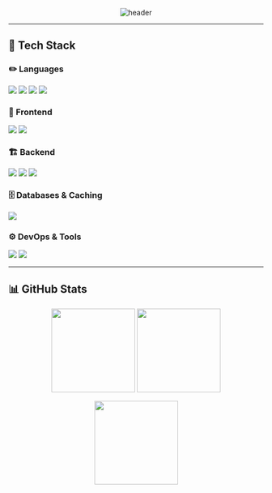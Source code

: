 <div align="center">

  ![header](https://capsule-render.vercel.app/api?type=waving&height=200&color=gradient&customColorList=10&text=Keddmon's%20GITHUB&reversal=false&fontColor=ffffff&fontAlignY=35&fontAlign=68&animation=fadeIn&rotate=0&fontSize=50&descAlign=60)

</div>

<p align="center">
<!--   <strong>Full-stack developer</strong><br/> -->
</p>

<div align="center">

  <!-- [![hits](https://myhits.vercel.app/api/hit/https%3A%2F%2Fgithub.com%2FKeddmon?color=gray&label=hits&size=medium)](https://myhits.vercel.app) -->

</div>

<!--
## 🚀 About Me
- 🔭 Currently working on: **[Project Name]** – short one-line description.
- 🌱 Learning: **NestJS**, **LLM tooling**, **MLOps basics**.
- 💡 Interests: developer experience, real-time systems, generative AI.
- 🧪 Open to: collaborations on OSS and research-y side projects.
-->
---

## 🧰 Tech Stack

<!-- Tip: Group badges by area. Keep it scannable. -->

### ✏️ Languages
<p>
  <img src="https://img.shields.io/badge/JavaScript-%23F7DF1E.svg?style=for-the-badge&logo=javascript&logoColor=black"/>
  <img src="https://img.shields.io/badge/TypeScript-%233178C6.svg?style=for-the-badge&logo=typescript&logoColor=white"/>
  <img src="https://img.shields.io/badge/Python-%233776AB.svg?style=for-the-badge&logo=python&logoColor=white"/>
  <img src="https://img.shields.io/badge/java-%23007396.svg?&style=for-the-badge&logo=java&logoColor=white" />
</p>

### 🎨 Frontend
<p>
  <img src="https://img.shields.io/badge/React-%2361DAFB.svg?style=for-the-badge&logo=react&logoColor=black"/>
  <img src="https://img.shields.io/badge/css3-%231572B6.svg?&style=for-the-badge&logo=css3&logoColor=white" />
<!--   <img src="https://img.shields.io/badge/TailwindCSS-38BDF8?style=for-the-badge&logo=tailwindcss&logoColor=white"/> -->
</p>

### 🏗️ Backend
<p>
  <img src="https://img.shields.io/badge/NestJS-%23E0234E.svg?style=for-the-badge&logo=nestjs&logoColor=white"/>
  <img src="https://img.shields.io/badge/Node.js-%23339933.svg?style=for-the-badge&logo=node.js&logoColor=white"/>
  <img src="https://img.shields.io/badge/FastAPI-009688?style=for-the-badge&logo=fastapi&logoColor=white"/>
</p>

### 🗄️ Databases & Caching
<p>
  <img src="https://img.shields.io/badge/MySQL-%234479A1.svg?style=for-the-badge&logo=mysql&logoColor=white"/>
<!--   <img src="https://img.shields.io/badge/Redis-%23DC382D.svg?style=for-the-badge&logo=redis&logoColor=white"/> -->
</p>

### ⚙️ DevOps & Tools
<p>
  <img src="https://img.shields.io/badge/Docker-2496ED?style=for-the-badge&logo=docker&logoColor=white"/>
  <img src="https://img.shields.io/badge/Git-%23F05032.svg?style=for-the-badge&logo=git&logoColor=white"/>
<!--   <img src="https://img.shields.io/badge/GitHub%20Actions-000000?style=for-the-badge&logo=githubactions&logoColor=white"/> -->
</p>


<!--
## 🌟 Highlights
- 🏆 **Competition / Award** – short line about what you achieved (YYYY).
- 📄 **Paper / Talk** – title @ venue (link).
- 🧩 **Open Source** – notable contributions (PRs/issues) to [repo](#) and [repo](#).
-->

<!--
## 📌 Featured Projects
> A few things I’m proud of. See more on my pinned repos.

- **[Project A](#)** – one-liner value prop.  
  _React • NestJS • MySQL • Redis • Docker_ – [Demo](#) | [Code](#)

- **[Project B](#)** – what it solves + results.  
  _Next.js • FastAPI • Postgres_ – [Demo](#) | [Code](#)

- **[Project C](#)** – brief impact/metrics if any.  
  _LLM • Vector DB • MLOps_ – [Post](#) | [Code](#)
-->
---

## 📊 GitHub Stats
<p align="center">
  <img height="165" src="https://github-readme-stats.vercel.app/api?username=Keddmon&show_icons=true&rank_icon=github&theme=transparent" />
  <img height="165" src="https://github-readme-stats.vercel.app/api/top-langs/?username=Keddmon&layout=compact&theme=transparent" />
</p>
<p align="center">
  <img height="165" src="https://streak-stats.demolab.com?user=Keddmon&theme=transparent" />
</p>

<!--
## ✍️ Writing & Talks (optional)
- **Post Title** – short description · [Link](#)
- **Talk Title** – event @ location (YYYY) · [Slides](#)
-->

<!--
## 🤝 Contact
<p>
  <a href="mailto:wnsdh03219@gmail.com.com"><img src="https://img.shields.io/badge/Email-%230078D4?style=for-the-badge&logo=gmail&logoColor=white"/></a>
  <a href="https://www.linkedin.com/in/your-id"><img src="https://img.shields.io/badge/LinkedIn-%230A66C2?style=for-the-badge&logo=linkedin&logoColor=white"/></a>
  <a href="https://keddmon.dev"><img src="https://img.shields.io/badge/Website-111111?style=for-the-badge&logo=firefox-browser&logoColor=white"/></a>
</p>
-->

<!--
## 🧩 Fun
- ⚡ One quirky fact about me.
- 🎯 2025 goal: Ship X, learn Y, share Z.
-->
